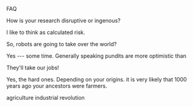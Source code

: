 FAQ

How is your research disruptive or ingenous?

I like to think as calculated risk.

So, robots are going to take over the world?

Yes --- some time. Generally speaking pundits are more optimistic than

They'll take our jobs!

Yes, the hard ones. Depending on your origins. it is very likely that 1000 years ago your ancestors were farmers.

agriculture industrial revolution
